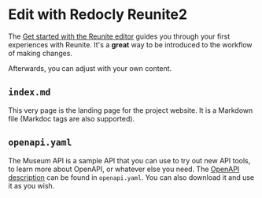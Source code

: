 # Edit with Redocly Reunite2

The [Get started with the Reunite editor](https://redocly.com/docs/realm/get-started/start-reunite-editor) guides you through your first experiences with Reunite.
It's a **great** way to be introduced to the workflow of making changes.

Afterwards, you can adjust with your own content.

## `index.md`
This very page is the landing page for the project website.
It is a Markdown file (Markdoc tags are also supported).

## `openapi.yaml`

The Museum API is a sample API that you can use to try out new API tools, to learn more about OpenAPI, or whatever else you need.
The [OpenAPI description](./openapi.yaml) can be found in `openapi.yaml`.
You can also download it and use it as you wish.
